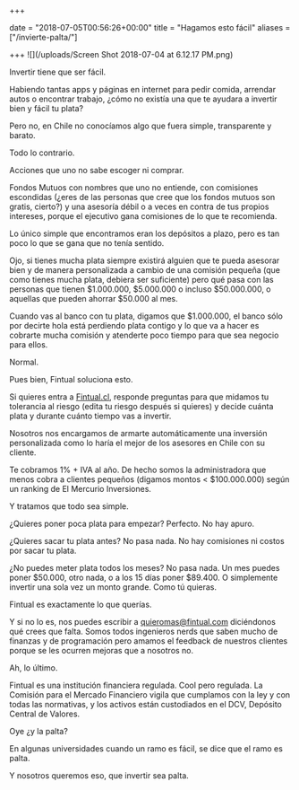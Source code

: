 +++

date = "2018-07-05T00:56:26+00:00"
title = "Hagamos esto fácil"
aliases = ["/invierte-palta/"]

+++
![](/uploads/Screen Shot 2018-07-04 at 6.12.17 PM.png)

Invertir tiene que ser fácil.

Habiendo tantas apps y páginas en internet para pedir comida, arrendar autos o encontrar trabajo, ¿cómo no existía una que te ayudara a invertir bien y fácil tu plata?

Pero no, en Chile no conocíamos algo que fuera simple, transparente y barato.

Todo lo contrario.

Acciones que uno no sabe escoger ni comprar.

Fondos Mutuos con nombres que uno no entiende, con comisiones escondidas (¿eres de las personas que cree que los fondos mutuos son gratis, cierto?) y una asesoría débil o a veces en contra de tus propios intereses, porque el ejecutivo gana comisiones de lo que te recomienda.

Lo único simple que encontramos eran los depósitos a plazo, pero es tan poco lo que se gana que no tenía sentido.

Ojo, si tienes mucha plata siempre existirá alguien que te pueda asesorar bien y de manera personalizada a cambio de una comisión pequeña (que como tienes mucha plata, debiera ser suficiente) pero qué pasa con las personas que tienen $1.000.000, $5.000.000 o incluso $50.000.000, o aquellas que pueden ahorrar $50.000 al mes.

Cuando vas al banco con tu plata, digamos que $1.000.000, el banco sólo por decirte hola está perdiendo plata contigo y lo que va a hacer es cobrarte mucha comisión y atenderte poco tiempo para que sea negocio para ellos.

Normal.

Pues bien, Fintual soluciona esto.

Si quieres entra a [Fintual.cl](http://www.fintual.cl), responde preguntas para que midamos tu tolerancia al riesgo (edita tu riesgo después si quieres) y decide cuánta plata y durante cuánto tiempo vas a invertir.

Nosotros nos encargamos de armarte automáticamente una inversión personalizada como lo haría el mejor de los asesores en Chile con su cliente.

Te cobramos 1% + IVA al año. De hecho somos la administradora que menos cobra a clientes pequeños (digamos montos < $100.000.000) según un ranking de El Mercurio Inversiones.

Y tratamos que todo sea simple.

¿Quieres poner poca plata para empezar? Perfecto. No hay apuro.

¿Quieres sacar tu plata antes? No pasa nada. No hay comisiones ni costos por sacar tu plata.

¿No puedes meter plata todos los meses? No pasa nada. Un mes puedes poner $50.000, otro nada, o a los 15 días poner $89.400. O simplemente invertir una sola vez un monto grande. Como tú quieras.

Fintual es exactamente lo que querías.

Y si no lo es, nos puedes escribir a quieromas@fintual.com diciéndonos qué crees que falta. Somos todos ingenieros nerds que saben mucho de finanzas y de programación pero amamos el feedback de nuestros clientes porque se les ocurren mejoras que a nosotros no.

Ah, lo último.

Fintual es una institución financiera regulada. Cool pero regulada. La Comisión para el Mercado Financiero vigila que cumplamos con la ley y con todas las normativas, y los activos están custodiados en el DCV, Depósito Central de Valores.

Oye ¿y la palta?

En algunas universidades cuando un ramo es fácil, se dice que el ramo es palta.

Y nosotros queremos eso, que invertir sea palta.